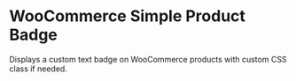 WooCommerce Simple Product Badge
================================

Displays a custom text badge on WooCommerce products with custom CSS class if needed.
